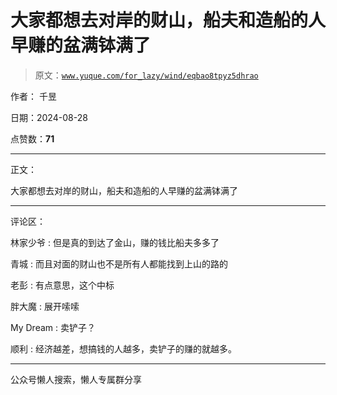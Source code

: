 # 大家都想去对岸的财山，船夫和造船的人早赚的盆满钵满了

> 原文：[`www.yuque.com/for_lazy/wind/eqbao8tpyz5dhrao`](https://www.yuque.com/for_lazy/wind/eqbao8tpyz5dhrao)

作者： 千昱

日期：2024-08-28

点赞数：**71**

* * *

正文：

大家都想去对岸的财山，船夫和造船的人早赚的盆满钵满了

* * *

评论区：

林家少爷 : 但是真的到达了金山，赚的钱比船夫多多了

青城 : 而且对面的财山也不是所有人都能找到上山的路的

老彭 : 有点意思，这个中标

胖大魔 : 展开嗦嗦

My Dream : 卖铲子？

顺利 : 经济越差，想搞钱的人越多，卖铲子的赚的就越多。

* * *

公众号懒人搜索，懒人专属群分享